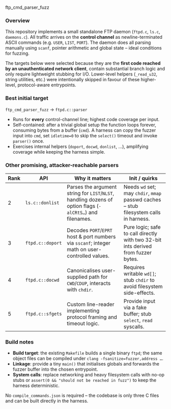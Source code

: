 ftp_cmd_parser_fuzz

### Overview
This repository implements a small standalone FTP daemon (`ftpd.c`, `ls.c`,
`daemons.c`).  All traffic arrives on the **control channel** as
newline-terminated ASCII commands (e.g. `USER`, `LIST`, `PORT`).  The daemon
does all parsing manually using `scanf`, pointer arithmetic and global state –
ideal conditions for fuzzing.

The targets below were selected because they are the **first code reached by an
unauthenticated network client**, contain substantial branch logic and only
require lightweight stubbing for I/O.  Lower-level helpers (`_read_u32`,
string utilities, etc.) were intentionally skipped in favour of these
higher-level, protocol-aware entrypoints.

### Best initial target
`ftp_cmd_parser_fuzz` → `ftpd.c::parser`

- Runs for **every** control-channel line; highest code coverage per input.
- Self-contained: after a trivial global setup the function loops forever,
  consuming bytes from a buffer (`cmd`).  A harness can copy the fuzzer input
  into `cmd`, set `idletime=0` to skip the `select()` timeout and invoke
  `parser()` once.
- Exercises internal helpers (`doport`, `docwd`, `donlist`, …), amplifying
  coverage while keeping the harness simple.

### Other promising, attacker-reachable parsers

| Rank | API | Why it matters | Init / quirks |
|------|-----|----------------|---------------|
| 2 | `ls.c::donlist` | Parses the argument string for `LIST`/`NLST`, handling dozens of option flags (`-alCRtS…`) and filenames. | Needs `wd` set; may `chdir`, `mmap` passwd caches – stub filesystem calls in harness. |
| 3 | `ftpd.c::doport` | Decodes `PORT`/`EPRT` host & port numbers via `sscanf`; integer math on user-controlled values. | Pure logic; safe to call directly with two 32-bit ints derived from fuzzer bytes. |
| 4 | `ftpd.c::docwd` | Canonicalises user-supplied path for `CWD`/`CDUP`, interacts with `chdir`. | Requires writable `wd[]`; stub `chdir` to avoid filesystem side-effects. |
| 5 | `ftpd.c::sfgets` | Custom line-reader implementing protocol framing and timeout logic. | Provide input via a fake buffer; stub `select`, `read` syscalls. |

### Build notes

* **Build target**: the existing `Makefile` builds a single binary `ftpd`; the
  same object files can be compiled under `clang -fsanitize=fuzzer,address …`.
* **Linkage**: provide a tiny `main()` that initialises globals and forwards
  the fuzzer buffer into the chosen entrypoint.
* **System calls**: replace networking and heavy filesystem calls with no-op
  stubs or `assert(0 && "should not be reached in fuzz")` to keep the harness
  deterministic.

No `compile_commands.json` is required – the codebase is only three C files and
can be built directly in the harness.

